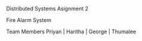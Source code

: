Distributed Systems Asignment 2

Fire Alarm System

Team Members
Priyan | Haritha | George | Thumalee
